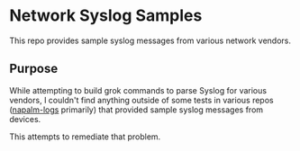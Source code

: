 # Network Syslog Samples

This repo provides sample syslog messages from various network vendors.

## Purpose

While attempting to build grok commands to parse Syslog for various vendors, I couldn't find anything outside of some tests in various repos ([napalm-logs](https://github.com/napalm-automation/napalm-logs) primarily) that provided sample syslog messages from devices.

This attempts to remediate that problem.